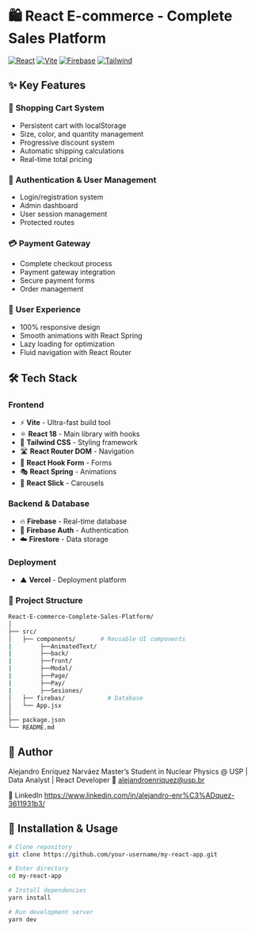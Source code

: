 # 🛍️ React E-commerce - Complete Sales Platform

[![React](https://img.shields.io/badge/React-18.2.0-blue)](https://reactjs.org/)
[![Vite](https://img.shields.io/badge/Vite-4.0.0-purple)](https://vitejs.dev/)
[![Firebase](https://img.shields.io/badge/Firebase-9.16.0-orange)](https://firebase.google.com/)
[![Tailwind](https://img.shields.io/badge/Tailwind-3.2.7-cyan)](https://tailwindcss.com/)

## ✨ Key Features

### 🛒 **Shopping Cart System**
- Persistent cart with localStorage
- Size, color, and quantity management
- Progressive discount system
- Automatic shipping calculations
- Real-time total pricing

### 🔐 **Authentication & User Management**
- Login/registration system
- Admin dashboard
- User session management
- Protected routes

### 💳 **Payment Gateway**
- Complete checkout process
- Payment gateway integration
- Secure payment forms
- Order management

### 📱 **User Experience**
- 100% responsive design
- Smooth animations with React Spring
- Lazy loading for optimization
- Fluid navigation with React Router

## 🛠️ Tech Stack

### **Frontend**
- ⚡ **Vite** - Ultra-fast build tool
- ⚛️ **React 18** - Main library with hooks
- 🎨 **Tailwind CSS** - Styling framework
- 🛣️ **React Router DOM** - Navigation
- 📝 **React Hook Form** - Forms
- 🎭 **React Spring** - Animations
- 🎠 **React Slick** - Carousels

### **Backend & Database**
- 🔥 **Firebase** - Real-time database
- 🔐 **Firebase Auth** - Authentication
- ☁️ **Firestore** - Data storage

### **Deployment**
- ▲ **Vercel** - Deployment platform

### 📂 Project Structure
```bash
React-E-commerce-Complete-Sales-Platform/
│
├── src/
│   ├── components/       # Reusable UI components
|        ├──AnimatedText/
|        ├──back/
|        ├──front/
|        ├──Modal/
|        ├──Page/ 
|        ├──Pay/
|        ├──Sesiones/
│   ├── firebas/            # Database
│   └── App.jsx
│
├── package.json
└── README.md
```

## 👤 Author

Alejandro Enríquez Narváez
Master’s Student in Nuclear Physics @ USP | Data Analyst | React Developer
📧 alejandroenriquez@usp.br

🔗 LinkedIn https://www.linkedin.com/in/alejandro-enr%C3%ADquez-3611931b3/

## 🚀 Installation & Usage

```bash
# Clone repository
git clone https://github.com/your-username/my-react-app.git

# Enter directory
cd my-react-app

# Install dependencies
yarn install

# Run development server
yarn dev
```




